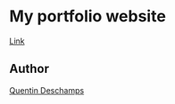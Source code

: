 # My portfolio website

[Link](https://quentin18.github.io/)

## Author

[Quentin Deschamps](mailto:quentindeschamps18@gmail.com)
